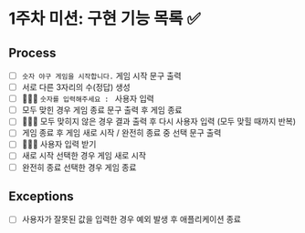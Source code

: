 # 1주차 미션: 구현 기능 목록 ✅

## Process

- [ ] `숫자 야구 게임을 시작합니다.` 게임 시작 문구 출력
- [ ] 서로 다른 3자리의 수(정답) 생성
- [ ] 👩🏻‍💻 `숫자를 입력해주세요 : ` 사용자 입력
- [ ] 모두 맞힌 경우 게임 종료 문구 출력 후 게임 종료
- [ ] 👩🏻‍💻 모두 맞히지 않은 경우 결과 출력 후 다시 사용자 입력 (모두 맞힐 때까지 반복)
- [ ] 게임 종료 후 게임 새로 시작 / 완전히 종료 중 선택 문구 출력
- [ ] 👩🏻‍💻 사용자 입력 받기
- [ ] 새로 시작 선택한 경우 게임 새로 시작
- [ ] 완전히 종료 선택한 경우 게임 종료

## Exceptions

- [ ] 사용자가 잘못된 값을 입력한 경우 예외 발생 후 애플리케이션 종료
